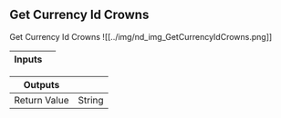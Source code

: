 ## Get Currency Id Crowns
Get Currency Id Crowns
![[../img/nd_img_GetCurrencyIdCrowns.png]]

|Inputs||
|--|--|

|Outputs||
|--|--|
| Return Value | String |
